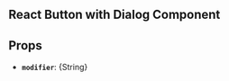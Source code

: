 ## React Button with Dialog Component

<div data-ff_module-button-with-dialog="" />


## Props

- **`modifier`**: {String}
